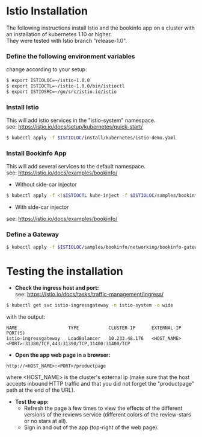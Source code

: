 # Istio Installation

The following instructions install Istio and the bookinfo app on a cluster with an installation of kubernetes 1.10 or higher.  
They were tested with Istio branch "release-1.0".

### Define the following environment variables
change according to your setup:
```bash
$ export ISTIOLOC=~/istio-1.0.0
$ export ISTIOCTL=~/istio-1.0.0/bin/istioctl
$ export ISTIOSRC=~/go/src/istio.io/istio
```
### Install Istio
This will add istio services in the "istio-system" namespace.  
see: https://istio.io/docs/setup/kubernetes/quick-start/
```bash
$ kubectl apply -f $ISTIOLOC/install/kubernetes/istio-demo.yaml
```

### Install Bookinfo App
This will add several services to the default namespace.  
see: https://istio.io/docs/examples/bookinfo/
*  Without side-car injector
```bash
$ kubectl apply -f <($ISTIOCTL kube-inject -f $ISTIOLOC/samples/bookinfo/platform/kube/bookinfo.yaml)
```
* With side-car injector

see: https://istio.io/docs/examples/bookinfo/

### Define a Gateway
```bash
$ kubectl apply -f $ISTIOLOC/samples/bookinfo/networking/bookinfo-gateway.yaml
```

# Testing the installation

* __Check the ingress host and port:__  
see: https://istio.io/docs/tasks/traffic-management/ingress/

```bash
$ kubectl get svc istio-ingressgateway -n istio-system -o wide
```
with the output:
```
NAME                   TYPE           CLUSTER-IP      EXTERNAL-IP        PORT(S)
istio-ingressgateway   LoadBalancer   10.233.48.176   <HOST_NAME>        <PORT>:31380/TCP,443:31390/TCP,31400:31400/TCP
```

* __Open the app web page in a browser:__
```
http://<HOST_NAME>:<PORT>/productpage
```
where <HOST_NAME> is the cluster's external ip (make sure that the host accepts inbound HTTP traffic and that you did not forget the "productpage" path at the end of the URL).


* __Test the app:__   
  - Refresh the page a few times to view the effects of the different versions of the reviews service (different colors of the review-stars or no stars at all).
  - Sign in and out of the app (top-right of the web page).